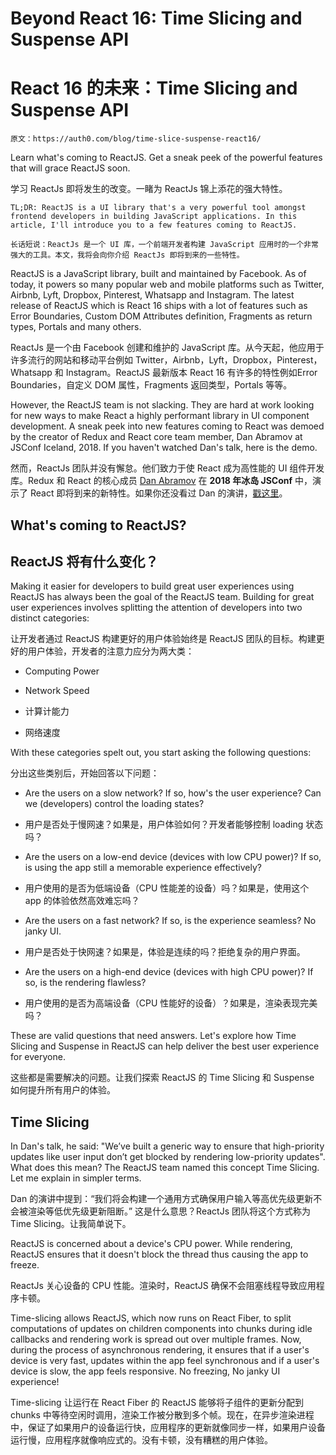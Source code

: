 # Beyond React 16: Time Slicing and Suspense API

# React 16 的未来：Time Slicing and Suspense API

```
原文：https://auth0.com/blog/time-slice-suspense-react16/
```

Learn what's coming to ReactJS. Get a sneak peek of the powerful features that will grace ReactJS soon.

学习 ReactJs 即将发生的改变。一睹为 ReactJs 锦上添花的强大特性。

```
TL;DR: ReactJS is a UI library that's a very powerful tool amongst frontend developers in building JavaScript applications. In this article, I'll introduce you to a few features coming to ReactJS.

长话短说：ReactJs 是一个 UI 库，一个前端开发者构建 JavaScript 应用时的一个非常强大的工具。本文，我将会向你介绍 ReactJs 即将到来的一些特性。
```

ReactJS is a JavaScript library, built and maintained by Facebook. As of today, it powers so many popular web and mobile platforms such as Twitter, Airbnb, Lyft, Dropbox, Pinterest, Whatsapp and Instagram. The latest release of ReactJS which is React 16 ships with a lot of features such as Error Boundaries, Custom DOM Attributes definition, Fragments as return types, Portals and many others.

ReactJs 是一个由 Facebook 创建和维护的 JavaScript 库。从今天起，他应用于许多流行的网站和移动平台例如 Twitter，Airbnb，Lyft，Dropbox，Pinterest，Whatsapp 和 Instagram。ReactJS 最新版本 React 16 有许多的特性例如Error Boundaries，自定义 DOM 属性，Fragments 返回类型，Portals 等等。

However, the ReactJS team is not slacking. They are hard at work looking for new ways to make React a highly performant library in UI component development. A sneak peek into new features coming to React was demoed by the creator of Redux and React core team member, Dan Abramov at JSConf Iceland, 2018. If you haven't watched Dan's talk, here is the demo.

然而，ReactJs 团队并没有懈怠。他们致力于使 React 成为高性能的 UI 组件开发库。Redux 和 React 的核心成员 [Dan Abramov](https://twitter.com/dan_abramov) 在 __2018 年冰岛 JSConf__ 中，演示了 React 即将到来的新特性。如果你还没看过 Dan 的演讲，[戳这里](https://www.facebook.com/react/videos/1552821821462886/)。

## What's coming to ReactJS?
## ReactJS 将有什么变化？

Making it easier for developers to build great user experiences using ReactJS has always been the goal of the ReactJS team. Building for great user experiences involves splitting the attention of developers into two distinct categories:

让开发者通过 ReactJS 构建更好的用户体验始终是 ReactJS 团队的目标。构建更好的用户体验，开发者的注意力应分为两大类：

- Computing Power
- Network Speed

- 计算计能力
- 网络速度

With these categories spelt out, you start asking the following questions:

分出这些类别后，开始回答以下问题：

- Are the users on a slow network? If so, how's the user experience? Can we (developers) control the loading states?

- 用户是否处于慢网速？如果是，用户体验如何？开发者能够控制 loading 状态吗？

- Are the users on a low-end device (devices with low CPU power)? If so, is using the app still a memorable experience effectively?

- 用户使用的是否为低端设备（CPU 性能差的设备）吗？如果是，使用这个 app 的体验依然高效难忘吗？

- Are the users on a fast network? If so, is the experience seamless? No janky UI.

- 用户是否处于快网速？如果是，体验是连续的吗？拒绝复杂的用户界面。

- Are the users on a high-end device (devices with high CPU power)? If so, is the rendering flawless?

- 用户使用的是否为高端设备（CPU 性能好的设备）？如果是，渲染表现完美吗？

These are valid questions that need answers. Let's explore how Time Slicing and Suspense in ReactJS can help deliver the best user experience for everyone.

这些都是需要解决的问题。让我们探索 ReactJS 的 Time Slicing 和 Suspense 如何提升所有用户的体验。

## Time Slicing

In Dan's talk, he said: "We’ve built a generic way to ensure that high-priority updates like user input don’t get blocked by rendering low-priority updates". What does this mean? The ReactJS team named this concept Time Slicing. Let me explain in simpler terms.

Dan 的演讲中提到：“我们将会构建一个通用方式确保用户输入等高优先级更新不会被渲染等低优先级更新阻断。” 这是什么意思？ReactJs 团队将这个方式称为 Time Slicing。让我简单说下。

ReactJS is concerned about a device's CPU power. While rendering, ReactJS ensures that it doesn't block the thread thus causing the app to freeze.

ReactJs 关心设备的 CPU 性能。渲染时，ReactJS 确保不会阻塞线程导致应用程序卡顿。

Time-slicing allows ReactJS, which now runs on React Fiber, to split computations of updates on children components into chunks during idle callbacks and rendering work is spread out over multiple frames. Now, during the process of asynchronous rendering, it ensures that if a user's device is very fast, updates within the app feel synchronous and if a user's device is slow, the app feels responsive. No freezing, No janky UI experience!

Time-slicing 让运行在 React Fiber 的 ReactJS 能够将子组件的更新分配到 chunks 中等待空闲时调用，渲染工作被分散到多个帧。现在，在异步渲染进程中，保证了如果用户的设备运行快，应用程序的更新就像同步一样，如果用户设备运行慢，应用程序就像响应式的。没有卡顿，没有糟糕的用户体验。



